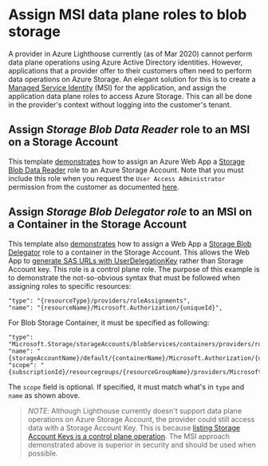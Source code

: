 # Assign MSI data plane roles to blob storage

A provider in Azure Lighthouse currently (as of Mar 2020) cannot perform data plane operations using Azure Active Directory identities. However, applications that a provider offer to their customers often need to perform data operations on Azure Storage.  An elegant solution for this is to create a [Managed Service Identity](https://docs.microsoft.com/en-us/azure/active-directory/managed-identities-azure-resources/overview) (MSI) for the application, and assign the application data plane roles to access Azure Storage.  This can all be done in the provider's context without logging into the customer's tenant.

## Assign _Storage Blob Data Reader_ role to an MSI on a Storage Account
This template [demonstrates](assignBlobDataRoleMSI.json#L45) how to assign an Azure Web App a [Storage Blob Data Reader](https://docs.microsoft.com/en-us/azure/role-based-access-control/built-in-roles#storage-blob-data-reader) role to an Azure Storage Account.  Note that you must include this role when you request the ```User Access Administrator``` permission from the customer as documented [here](https://docs.microsoft.com/en-us/azure/lighthouse/concepts/tenants-users-roles#role-support-for-azure-delegated-resource-management).

## Assign _Storage Blob Delegator role_ to an MSI on a Container in the Storage Account
This template also [demonstrates](assignBlobDataRoleMSI.json#L57) how to assign a Web App a [Storage Blob Delegator](https://docs.microsoft.com/en-us/azure/role-based-access-control/built-in-roles#storage-blob-delegator) role to a container in the Storage Account.  This allows the Web App to [generate SAS URLs with UserDelegationKey](https://docs.microsoft.com/en-us/rest/api/storageservices/delegate-access-with-shared-access-signature#types-of-shared-access-signatures) rather than Storage Account key.  This role is a control plane role.  The purpose of this example is to demonstrate the not-so-obvious syntax that must be followed when assigning roles to specific resources:

```
"type": "{resourceType}/providers/roleAssignments",
"name": "{resourceName}/Microsoft.Authorization/{uniqueId}",
```

For Blob Storage Container, it must be specified as following:
```
"type": "Microsoft.Storage/storageAccounts/blobServices/containers/providers/roleAssignments",
"name": "{storageAccountName}/default/{containerName}/Microsoft.Authorization/{uniqueId}",
"scope": "{subscriptionId}/resourcegroups/{resourceGroupName}/providers/Microsoft.Storage/storageAccounts/{storageAccountName}/blobServices/default/containers/{containerName}"
```

The ```scope``` field is optional. If specified, it must match what's in ```type``` and ```name``` as shown above.

>*NOTE*: Although Lighthouse currently doesn't support data plane operations on Azure Storage Account, the provider could still access data with a Storage Account Key.  This is because [listing Storage Account Keys is a control plane operation](https://docs.microsoft.com/en-us/azure/storage/common/authorization-resource-provider?toc=/azure/storage/blobs/toc.json#built-in-roles-for-management-operations).  The MSI approach demonstrated above is superior in security and should be used when possible. 
